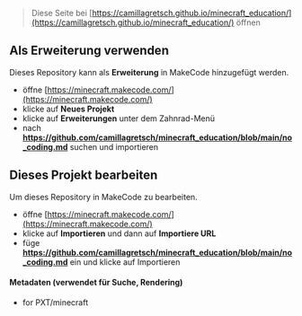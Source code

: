 
> Diese Seite bei [https://camillagretsch.github.io/minecraft_education/](https://camillagretsch.github.io/minecraft_education/) öffnen

## Als Erweiterung verwenden

Dieses Repository kann als **Erweiterung** in MakeCode hinzugefügt werden.

* öffne [https://minecraft.makecode.com/](https://minecraft.makecode.com/)
* klicke auf **Neues Projekt**
* klicke auf **Erweiterungen** unter dem Zahnrad-Menü
* nach **https://github.com/camillagretsch/minecraft_education/blob/main/no_coding.md** suchen und importieren

## Dieses Projekt bearbeiten

Um dieses Repository in MakeCode zu bearbeiten.

* öffne [https://minecraft.makecode.com/](https://minecraft.makecode.com/)
* klicke auf **Importieren** und dann auf **Importiere URL**
* füge **https://github.com/camillagretsch/minecraft_education/blob/main/no_coding.md** ein und klicke auf Importieren

#### Metadaten (verwendet für Suche, Rendering)

* for PXT/minecraft
<script src="https://makecode.com/gh-pages-embed.js"></script><script>makeCodeRender("{{ site.makecode.home_url }}", "{{ site.github.owner_name }}/{{ site.github.repository_name }}");</script>
